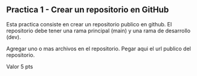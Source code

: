 ## Practica 1 - Crear un repositorio en GitHub

Esta practica consiste en crear un repositorio publico en github. El repositorio debe tener una rama principal (main) y una rama de desarrollo (dev). 

Agregar uno o mas archivos en el repositorio. Pegar aqui el url publico del repositorio.

Valor 5 pts